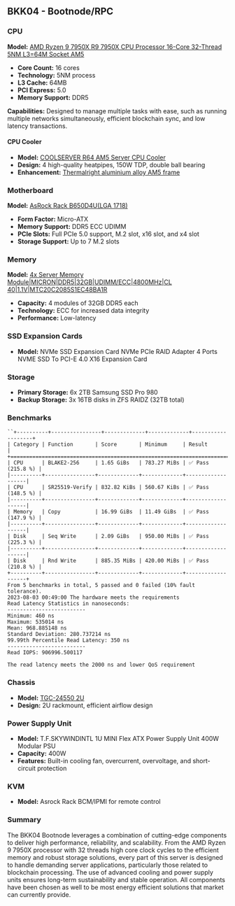 ## BKK04 - Bootnode/RPC

### CPU
**Model:** [AMD Ryzen 9 7950X R9 7950X CPU Processor 16-Core 32-Thread 5NM L3=64M Socket AM5](https://www.amd.com/en/products/cpu/amd-ryzen-9-7950x)

- **Core Count:** 16 cores
- **Technology:** 5NM process
- **L3 Cache:** 64MB
- **PCI Express:** 5.0
- **Memory Support:** DDR5

**Capabilities:** Designed to manage multiple tasks with ease, such as running
multiple networks simultaneously, efficient blockchain sync, and low latency
transactions.

#### CPU Cooler
- **Model:** [COOLSERVER R64 AM5 Server CPU Cooler](https://aliexpress.com/item/1005004850411911.html)
- **Design:** 4 high-quality heatpipes, 150W TDP, double ball bearing
- **Enhancement:** [Thermalright aluminium alloy AM5 frame](https://aliexpress.com/item/1005004904430608.html)

### Motherboard
**Model:** [AsRock Rack B650D4U(LGA 1718)](https://www.asrockrack.com/general/productdetail.asp?Model=B650D4U#Specifications)

- **Form Factor:** Micro-ATX
- **Memory Support:** DDR5 ECC UDIMM
- **PCIe Slots:** Full PCIe 5.0 support, M.2 slot, x16 slot, and x4 slot
- **Storage Support:** Up to 7 M.2 slots

### Memory
**Model:** [4x Server Memory Module|MICRON|DDR5|32GB|UDIMM/ECC|4800MHz|CL 40|1.1V|MTC20C2085S1EC48BA1R](https://www.amazon.com/Server-Memory-Module-4800MHz-MTC20C2085S1EC48BA1R)

- **Capacity:** 4 modules of 32GB DDR5 each
- **Technology:** ECC for increased data integrity
- **Performance:** Low-latency

### SSD Expansion Cards
- **Model:** NVMe SSD Expansion Card NVMe PCIe RAID Adapter 4 Ports NVME SSD To
PCI-E 4.0 X16 Expansion Card

### Storage
- **Primary Storage:** 6x 2TB Samsung SSD Pro 980
- **Backup Storage:** 3x 16TB disks in ZFS RAIDZ (32TB total)

### Benchmarks
```
``+----------+----------------+-------------+-------------+-------------------+
| Category | Function       | Score       | Minimum     | Result            |
+===========================================================================+
| CPU      | BLAKE2-256     | 1.65 GiBs   | 783.27 MiBs | ✅ Pass (215.8 %) |
|----------+----------------+-------------+-------------+-------------------|
| CPU      | SR25519-Verify | 832.82 KiBs | 560.67 KiBs | ✅ Pass (148.5 %) |
|----------+----------------+-------------+-------------+-------------------|
| Memory   | Copy           | 16.99 GiBs  | 11.49 GiBs  | ✅ Pass (147.9 %) |
|----------+----------------+-------------+-------------+-------------------|
| Disk     | Seq Write      | 2.09 GiBs   | 950.00 MiBs | ✅ Pass (225.3 %) |
|----------+----------------+-------------+-------------+-------------------|
| Disk     | Rnd Write      | 885.35 MiBs | 420.00 MiBs | ✅ Pass (210.8 %) |
+----------+----------------+-------------+-------------+-------------------+
From 5 benchmarks in total, 5 passed and 0 failed (10% fault tolerance).
2023-08-03 00:49:00 The hardware meets the requirements
Read Latency Statistics in nanoseconds:
-------------------------
Minimum: 460 ns
Maximum: 535014 ns
Mean: 968.885148 ns
Standard Deviation: 280.737214 ns
99.99th Percentile Read Latency: 350 ns
-------------------------
Read IOPS: 906996.500117

The read latency meets the 2000 ns and lower QoS requirement
```

### Chassis
- **Model:** [TGC-24550 2U](https://www.pcgallery.co.th/product/tgc-24550-3-0/)
- **Design:** 2U rackmount, efficient airflow design

### Power Supply Unit
- **Model:** T.F.SKYWINDINTL 1U MINI Flex ATX Power Supply Unit 400W Modular
PSU
- **Capacity:** 400W
- **Features:** Built-in cooling fan, overcurrent, overvoltage, and
short-circuit protection

### KVM
- **Model:** Asrock Rack BCM/IPMI for remote control

### Summary

The BKK04 Bootnode leverages a combination of cutting-edge components to
deliver high performance, reliability, and scalability. From the AMD Ryzen 9
7950X processor with 32 threads high core clock cycles to the efficient memory
and robust storage solutions, every part of this server is designed to handle
demanding server applications, particularly those related to blockchain
processing. The use of advanced cooling and power supply units ensures
long-term sustainability and stable operation. All components have been
chosen as well to be most energy efficient solutions that market can currently
provide.

